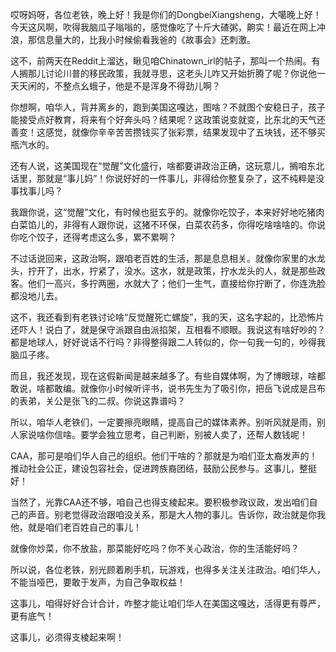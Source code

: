 哎呀妈呀，各位老铁，晚上好！我是你们的DongbeiXiangsheng，大噶晚上好！今天这风啊，吹得我脑瓜子嗡嗡的，感觉像吃了十斤大碴粥，齁实！最近在网上冲浪，那信息量大的，比我小时候偷看我爸的《故事会》还刺激。

这不，前两天在Reddit上溜达，瞅见咱Chinatown_irl的帖子，那叫一个热闹。有人搁那儿讨论川普的移民政策，我就寻思，这老头儿咋又开始折腾了呢？你说他一天天闲的，不整点幺蛾子，他是不是浑身不得劲儿啊？

你想啊，咱华人，背井离乡的，跑到美国这嘎达，图啥？不就图个安稳日子，孩子能接受点好教育，将来有个好奔头吗？结果呢？这政策说变就变，比东北的天气还善变！这感觉，就像你辛辛苦苦攒钱买了张彩票，结果发现中了五块钱，还不够买瓶汽水的。

还有人说，这美国现在“觉醒”文化盛行，啥都要讲政治正确，这玩意儿，搁咱东北话里，那就是“事儿妈”！你说好好的一件事儿，非得给你整复杂了，这不纯粹是没事找事儿吗？

我跟你说，这“觉醒”文化，有时候也挺玄乎的。就像你吃饺子，本来好好地吃猪肉白菜馅儿的，非得有人跟你说，这猪不环保，白菜农药多，你得吃啥啥啥的。你说你吃个饺子，还得考虑这么多，累不累啊？

不过话说回来，这政治啊，跟咱老百姓的生活，那是息息相关。就像你家里的水龙头，拧开了，出水，拧紧了，没水。这水，就是政策，拧水龙头的人，就是那些政客。他们一高兴，多拧两圈，水就大了；他们一生气，直接给你拧断了，你连洗脸都没地儿去。

这不，我还看到有老铁讨论啥“反觉醒死亡螺旋”，我的天，这名字起的，比恐怖片还吓人！说白了，就是保守派跟自由派掐架，互相看不顺眼。我说这有啥好吵的？都是地球人，好好说话不行吗？非得整得跟二人转似的，你一句我一句的，吵得我脑瓜子疼。

而且，我还发现，现在这假新闻是越来越多了。有些自媒体啊，为了博眼球，啥都敢说，啥都敢编。就像你小时候听评书，说书先生为了吸引你，把岳飞说成是吕布的表弟，关公是张飞的二叔。你说这靠谱吗？

所以，咱华人老铁们，一定要擦亮眼睛，提高自己的媒体素养。别听风就是雨，别人家说啥你信啥。要学会独立思考，自己判断，别被人卖了，还帮人数钱呢！

CAA，那可是咱们华人自己的组织。他们干啥的？那就是为咱们亚太裔发声的！推动社会公正，建设包容社会，促进跨族裔团结，鼓励公民参与。这事儿，整挺好！

当然了，光靠CAA还不够，咱自己也得支棱起来。要积极参政议政，发出咱们自己的声音。别老觉得政治跟咱没关系，那是大人物的事儿。告诉你，政治就是你我他，就是咱们老百姓自己的事儿！

就像你炒菜，你不放盐，那菜能好吃吗？你不关心政治，你的生活能好吗？

所以说，各位老铁，别光顾着刷手机，玩游戏，也得多关注关注政治。咱们华人，不能当哑巴，要敢于发声，为自己争取权益！

这事儿，咱得好好合计合计，咋整才能让咱们华人在美国这嘎达，活得更有尊严，更有底气！

这事儿，必须得支棱起来啊！